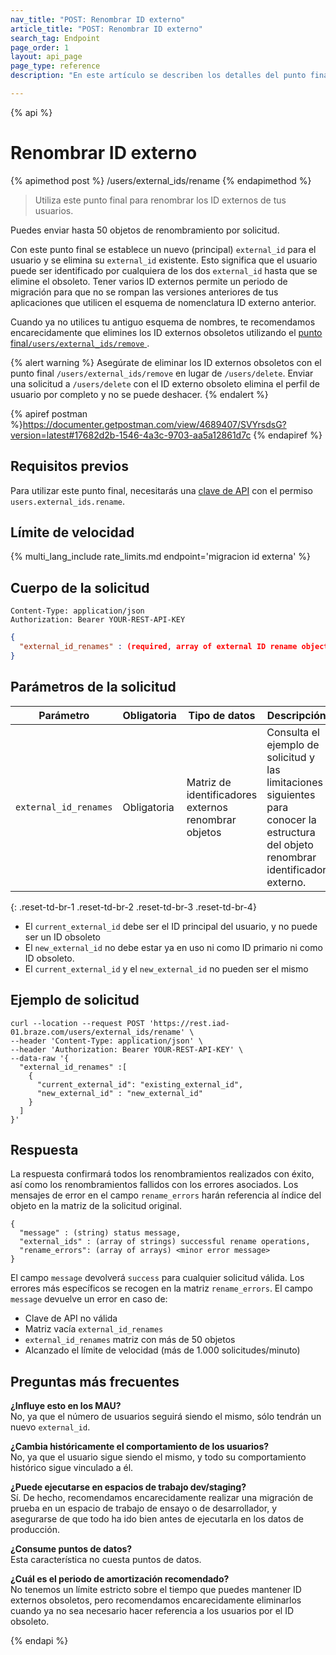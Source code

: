 ```yaml
---
nav_title: "POST: Renombrar ID externo"
article_title: "POST: Renombrar ID externo"
search_tag: Endpoint
page_order: 1
layout: api_page
page_type: reference
description: "En este artículo se describen los detalles del punto final Renombrar ID externos."

---
```

{% api %}
# Renombrar ID externo
{% apimethod post %}
/users/external_ids/rename
{% endapimethod %}

> Utiliza este punto final para renombrar los ID externos de tus usuarios. 

Puedes enviar hasta 50 objetos de renombramiento por solicitud. 

Con este punto final se establece un nuevo (principal) `external_id` para el usuario y se elimina su `external_id` existente. Esto significa que el usuario puede ser identificado por cualquiera de los dos `external_id` hasta que se elimine el obsoleto. Tener varios ID externos permite un periodo de migración para que no se rompan las versiones anteriores de tus aplicaciones que utilicen el esquema de nomenclatura ID externo anterior. 

Cuando ya no utilices tu antiguo esquema de nombres, te recomendamos encarecidamente que elimines los ID externos obsoletos utilizando el [punto final`/users/external_ids/remove` ]({{site.baseurl}}/api/endpoints/user_data/external_id_migration/post_external_ids_remove).

{% alert warning %}
Asegúrate de eliminar los ID externos obsoletos con el punto final `/users/external_ids/remove` en lugar de `/users/delete`. Enviar una solicitud a `/users/delete` con el ID externo obsoleto elimina el perfil de usuario por completo y no se puede deshacer.
{% endalert %}

{% apiref postman %}https://documenter.getpostman.com/view/4689407/SVYrsdsG?version=latest#17682d2b-1546-4a3c-9703-aa5a12861d7c {% endapiref %}

## Requisitos previos

Para utilizar este punto final, necesitarás una [clave de API]({{site.baseurl}}/api/api_key/) con el permiso `users.external_ids.rename`.

## Límite de velocidad

{% multi_lang_include rate_limits.md endpoint='migracion id externa' %}

## Cuerpo de la solicitud

```
Content-Type: application/json
Authorization: Bearer YOUR-REST-API-KEY
```

```json
{
  "external_id_renames" : (required, array of external ID rename objects)
}
```

## Parámetros de la solicitud

| Parámetro | Obligatoria | Tipo de datos | Descripción |
| --------- | ---------| --------- | ----------- |
| `external_id_renames` | Obligatoria | Matriz de identificadores externos renombrar objetos | Consulta el ejemplo de solicitud y las limitaciones siguientes para conocer la estructura del objeto renombrar identificador externo. |
{: .reset-td-br-1 .reset-td-br-2 .reset-td-br-3  .reset-td-br-4}

- El `current_external_id` debe ser el ID principal del usuario, y no puede ser un ID obsoleto
- El `new_external_id` no debe estar ya en uso ni como ID primario ni como ID obsoleto.
- El `current_external_id` y el `new_external_id` no pueden ser el mismo

## Ejemplo de solicitud
```
curl --location --request POST 'https://rest.iad-01.braze.com/users/external_ids/rename' \
--header 'Content-Type: application/json' \
--header 'Authorization: Bearer YOUR-REST-API-KEY' \
--data-raw '{
  "external_id_renames" :[
    {
      "current_external_id": "existing_external_id",
      "new_external_id" : "new_external_id"
    }
  ]
}'
```

## Respuesta 
La respuesta confirmará todos los renombramientos realizados con éxito, así como los renombramientos fallidos con los errores asociados. Los mensajes de error en el campo `rename_errors` harán referencia al índice del objeto en la matriz de la solicitud original.

```
{
  "message" : (string) status message,
  "external_ids" : (array of strings) successful rename operations,
  "rename_errors": (array of arrays) <minor error message>
}
```

El campo `message` devolverá `success` para cualquier solicitud válida. Los errores más específicos se recogen en la matriz `rename_errors`. El campo `message` devuelve un error en caso de:
- Clave de API no válida
- Matriz vacía `external_id_renames` 
- `external_id_renames` matriz con más de 50 objetos
- Alcanzado el límite de velocidad (más de 1.000 solicitudes/minuto)

## Preguntas más frecuentes

**¿Influye esto en los MAU?**<br>
No, ya que el número de usuarios seguirá siendo el mismo, sólo tendrán un nuevo `external_id`.

**¿Cambia históricamente el comportamiento de los usuarios?**<br>
No, ya que el usuario sigue siendo el mismo, y todo su comportamiento histórico sigue vinculado a él.

**¿Puede ejecutarse en espacios de trabajo dev/staging?**<br>
Sí. De hecho, recomendamos encarecidamente realizar una migración de prueba en un espacio de trabajo de ensayo o de desarrollador, y asegurarse de que todo ha ido bien antes de ejecutarla en los datos de producción.

**¿Consume puntos de datos?**<br>
Esta característica no cuesta puntos de datos.

**¿Cuál es el periodo de amortización recomendado?**<br>
No tenemos un límite estricto sobre el tiempo que puedes mantener ID externos obsoletos, pero recomendamos encarecidamente eliminarlos cuando ya no sea necesario hacer referencia a los usuarios por el ID obsoleto.

{% endapi %}
